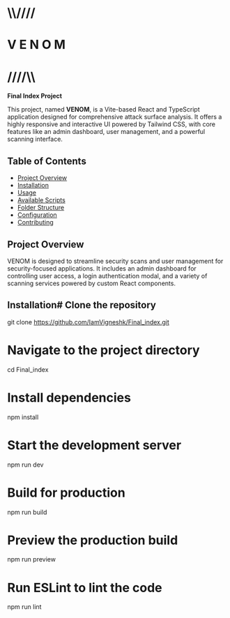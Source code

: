 # \\\\////  
#      V E N O M  
# ////\\\\  

**Final Index Project**

This project, named **VENOM**, is a Vite-based React and TypeScript application designed for comprehensive attack surface analysis. It offers a highly responsive and interactive UI powered by Tailwind CSS, with core features like an admin dashboard, user management, and a powerful scanning interface. 

## Table of Contents
- [Project Overview](#project-overview)
- [Installation](#installation)
- [Usage](#usage)
- [Available Scripts](#available-scripts)
- [Folder Structure](#folder-structure)
- [Configuration](#configuration)
- [Contributing](#contributing)

## Project Overview

VENOM is designed to streamline security scans and user management for security-focused applications. It includes an admin dashboard for controlling user access, a login authentication modal, and a variety of scanning services powered by custom React components. 

## Installation# Clone the repository
git clone https://github.com/IamVigneshk/Final_index.git

# Navigate to the project directory
cd Final_index

# Install dependencies
npm install

# Start the development server
npm run dev

# Build for production
npm run build

# Preview the production build
npm run preview

# Run ESLint to lint the code
npm run lint

